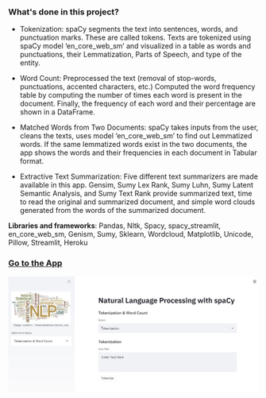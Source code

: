 ### What's done in this project?

- Tokenization: spaCy segments the text into sentences, words, and punctuation marks. These are called tokens. Texts are tokenized using spaCy model ‘en_core_web_sm’ and visualized in a table as words and punctuations, their Lemmatization, Parts of Speech, and type of the entity.

- Word Count: Preprocessed the text (removal of stop-words, punctuations, accented characters, etc.) Computed the word frequency table by computing the number of times each word is present in the document. Finally, the frequency of each word and their percentage are shown in a DataFrame.

- Matched Words from Two Documents: spaCy takes inputs from the user, cleans the texts, uses model ‘en_core_web_sm’ to find out Lemmatized words. If the same lemmatized words exist in the two documents, the app shows the words and their frequencies in each document in Tabular format. 

- Extractive Text Summarization: Five different text summarizers are made available in this app. Gensim, Sumy Lex Rank, Sumy Luhn, Sumy Latent Semantic Analysis, and Sumy Text Rank provide summarized text, time to read the original and summarized document, and simple word clouds generated from the words of the summarized document.

**Libraries and frameworks**: Pandas, Nltk, Spacy, spacy_streamlit, en_core_web_sm, Genism, Sumy, Sklearn, Wordcloud, Matplotlib, Unicode, Pillow, Streamlit, Heroku

### [Go to the App](https://nlpwithspacy.herokuapp.com/)

[![Watch Demo Here](https://github.com/SumaiaParveen/NLP-with-spaCy/blob/main/NLPwithspaCyJPG.JPG)](https://nlpwithspacy.herokuapp.com/)
